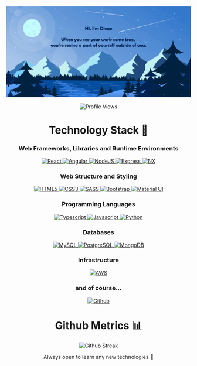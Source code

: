 [![MasterHead](./landscape-github-banner.png)](https://github.com/sevilladiego8)

<p align="center">
  <img src="https://komarev.com/ghpvc/?username=sevilladiego8&color=blue&style=flat" alt="Profile Views">
</p>

<!--

# My Git Stats 📊

[![Top Langs](https://github-readme-stats.vercel.app/api/top-langs/?username=sevilladiego8)](https://github.com/anuraghazra/github-readme-stats)

-->

<!--START_SECTION:waka-->

<!--END_SECTION:waka-->

<h1 align="center">Technology Stack 🤖</h1>

<h3 align="center">Web Frameworks, Libraries and Runtime Environments</h3>
<p align="center">  
  <a href="https://react.dev/">
    <img  src="https://img.shields.io/badge/react%20-%2320232a.svg?&style=for-the-badge&logo=react&logoColor" alt="React">
  </a>
  <a href="https://angular.io/">
    <img  src="https://img.shields.io/badge/Angular-DD0031?style=for-the-badge&logo=angular&logoColor=white" alt="Angular">
  </a>
  <a href="https://nodejs.org/en/blog/release/v18.17.0">
    <img  src="https://img.shields.io/badge/node.js-6DA55F?style=for-the-badge&logo=node.js&logoColor=white" alt="NodeJS">
  </a>
  <a href="https://expressjs.com/">
    <img  src="https://img.shields.io/badge/Express%20js-000000?style=for-the-badge&logo=express&logoColor=white" alt="Express">
  </a>
  <a href="https://nx.dev/">
    <img src="https://img.shields.io/badge/nx-143055?style=for-the-badge&logo=nx&logoColor=white" alt="NX">
  </a>
</p>

<h3 align="center">Web Structure and Styling</h3>
<p align="center">  
  <a href="https://www.w3schools.com/html/">
    <img  src="https://img.shields.io/badge/HTML5-E34F26?style=for-the-badge&logo=html5&logoColor=white" alt="HTML5">
  </a>
  <a href="https://developer.mozilla.org/en-US/docs/Web/CSS">
    <img  src="https://img.shields.io/badge/CSS3-1572B6?style=for-the-badge&logo=css3&logoColor=white" alt="CSS3">
  </a>
  <a href="https://sass-lang.com/documentation/syntax/#scss">
    <img  src="https://img.shields.io/badge/SASS-hotpink.svg?style=for-the-badge&logo=SASS&logoColor=white" alt="SASS">
  </a>
  <a href="https://getbootstrap.com">
    <img  src="https://img.shields.io/badge/Bootstrap-563D7C?style=for-the-badge&logo=bootstrap&logoColor=white" alt="Bootstrap">
  </a>
    <a href="https://mui.com/">
    <img  src="https://img.shields.io/badge/MUI-%230081CB.svg?style=for-the-badge&logo=mui&logoColor=white" alt="Material UI">
  </a>
</p>

<h3 align="center">Programming Languages</h3>
<p align="center">  
  <a href="https://www.typescriptlang.org/">
    <img  src="https://img.shields.io/badge/TypeScript-007ACC?style=for-the-badge&logo=typescript&logoColor=white" alt="Typescript">
  </a>
  <a href="https://www.javascript.com/">
    <img  src="https://img.shields.io/badge/JavaScript-323330?style=for-the-badge&logo=javascript&logoColor=F7DF1E" alt="Javascript">
  </a>
  <a href="https://www.python.org/">
    <img  src="https://img.shields.io/badge/Python-FFD43B?style=for-the-badge&logo=python&logoColor=blue" alt="Python">
  </a>
</p>

<h3 align="center">Databases</h3>
<p align="center">  
  <a href="https://www.mysql.com/">
    <img src="https://img.shields.io/badge/MySQL-005C84?style=for-the-badge&logo=mysql&logoColor=white" alt="MySQL">
  </a>
  <a href="https://www.postgresql.org/">
    <img src="https://img.shields.io/badge/PostgreSQL-316192?style=for-the-badge&logo=postgresql&logoColor=white" alt="PostgreSQL">
  </a>
  <a href="https://www.mongodb.com/">
    <img src="https://img.shields.io/badge/MongoDB-4EA94B?style=for-the-badge&logo=mongodb&logoColor=white" alt="MongoDB">
  </a>
</p>

<h3 align="center">Infrastructure</h3>
<p align="center">  
  <a href="https://aws.amazon.com/">
    <img src="https://img.shields.io/badge/Amazon_AWS-FF9900?style=for-the-badge&logo=amazonaws&logoColor=white" alt="AWS">
  </a>
</p>

<h3 align="center">and of course...</h3>
<p align="center">  
  <a href="https://github.com/">
    <img src="https://img.shields.io/badge/GitHub-100000?style=for-the-badge&logo=github&logoColor=white" alt="Github">
  </a>
</p>

<h1 align="center">Github Metrics 📊</h1>
<p align="center">
  <img src="https://github-readme-streak-stats.herokuapp.com/?user=sevilladiego8&theme=nord" alt="Github Streak">
</p>

<p align="center">
  Always open to learn any new technologies 💯
</p>

<!-- Technologies links -->

<!-- Frameworks, libraries, runtime environments n others-->

[Angular.io]: https://img.shields.io/badge/Angular-DD0031?style=for-the-badge&logo=angular&logoColor=white
[Angular-url]: https://angular.io/
[React.io]: https://img.shields.io/badge/react%20-%2320232a.svg?&style=for-the-badge&logo=react&logoColor
[React-url]: https://react.dev/
[Node-url]: https://nodejs.org/en/blog/release/v18.17.0
[Node.io]: https://img.shields.io/badge/node.js-6DA55F?style=for-the-badge&logo=node.js&logoColor=white
[Express.io]: https://img.shields.io/badge/Express%20js-000000?style=for-the-badge&logo=express&logoColor=white
[Express-url]: https://expressjs.com/
[HTML5.io]: https://img.shields.io/badge/HTML5-E34F26?style=for-the-badge&logo=html5&logoColor=white
[HTML5-url]: https://www.w3schools.com/html/
[Github.io]: https://img.shields.io/badge/GitHub-100000?style=for-the-badge&logo=github&logoColor=white
[Github-url]: https://github.com/
[NX-url]: https://nx.dev/
[NX.io]: https://img.shields.io/badge/nx-143055?style=for-the-badge&logo=nx&logoColor=white

<!-- Styling -->

[CSS3.io]: https://img.shields.io/badge/CSS3-1572B6?style=for-the-badge&logo=css3&logoColor=white
[CSS3-url]: https://developer.mozilla.org/en-US/docs/Web/CSS
[Bootstrap.io]: https://img.shields.io/badge/Bootstrap-563D7C?style=for-the-badge&logo=bootstrap&logoColor=white
[Bootstrap-url]: https://getbootstrap.com

<!-- Programming Languages -->

[TypeScript.io]: https://img.shields.io/badge/TypeScript-007ACC?style=for-the-badge&logo=typescript&logoColor=white
[TypeScript-url]: https://www.typescriptlang.org/
[JavaScript.io]: https://img.shields.io/badge/JavaScript-323330?style=for-the-badge&logo=javascript&logoColor=F7DF1E
[JavaScript-url]: https://www.javascript.com/
[Python.io]: https://img.shields.io/badge/Python-FFD43B?style=for-the-badge&logo=python&logoColor=blue
[Python-url]: https://www.python.org/

<!-- Infrastructure and Databases -->

[AWS.io]: https://img.shields.io/badge/Amazon_AWS-FF9900?style=for-the-badge&logo=amazonaws&logoColor=white
[AWS-url]: https://aws.amazon.com/
[MySQL.io]: https://img.shields.io/badge/MySQL-005C84?style=for-the-badge&logo=mysql&logoColor=white
[MySQL-url]: https://www.mysql.com/
[MongoDB.io]: https://img.shields.io/badge/MongoDB-4EA94B?style=for-the-badge&logo=mongodb&logoColor=white
[MongoDB-url]: https://www.mongodb.com/

<!--

REFERENCES:
Ideas -> https://dev.to/supritha/how-to-have-an-awesome-github-profile-1969
    Top language stats
    https://github.com/anmol098/waka-readme-stats - https://wakatime.com/

Header image
[![MasterHead](./landscape-github-banner.png)](https://github.com/sevilladiego8)

intro badges
![](https://komarev.com/ghpvc/?username=sevilladiego8&color=blue&style=flat)

Badges -> https://github.com/alexandresanlim/Badges4-README.md-Profile
[![TypeScript][TypeScript.io]][TypeScript-url]

TEMPLATE:

Create/Search a cool image. Add an inspiring quote.

|Repos| |Commits this month| - https://shields.io/badges/git-hub-commit-activity

## Technology Stack
React Angular NodeJS HTML5 CSS Bootstrap Javascript Typescript Python MongoDB MySQL Git AWS

## My Git Stats
Most Used Languages

trophies
[![trophy](https://github-profile-trophy.vercel.app/?username=sevilladiego8)](https://github.com/ryo-ma/github-profile-trophy)




NOTES:
**sevilladiego8/sevilladiego8** is a ✨ _special_ ✨ repository because its `README.md` (this file) appears on your GitHub profile.

Here are some ideas to get you started:

- 🔭 I’m currently working on ...
- 🌱 I’m currently learning ...
- 👯 I’m looking to collaborate on ...
- 🤔 I’m looking for help with ...
- 💬 Ask me about ...
- 📫 How to reach me: ...
- 😄 Pronouns: ...
- ⚡ Fun fact: ...
-->
